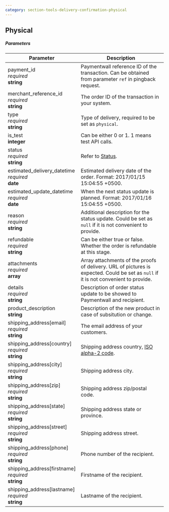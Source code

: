```yaml
---
category: section-tools-delivery-confirmation-physical
---
```

## Physical

##### Parameters

|Parameter|Description|
|---|---|
|payment_id <br>*required* <br>**string**| Paymentwall reference ID of the transaction. Can be obtained from parameter ```ref``` in pingback request.|
|merchant_reference_id <br>*required* <br>**string**| The order ID of the transaction in your system. |
|type <br>*required* <br>**string**| Type of delivery, required to be set as ```physical```.|
|is_test<br>**integer**| Can be either 0 or 1. 1 means test API calls.|
|status <br>*required* <br>**string**|Refer to [Status](#section-tools-delivery-confirmation-status).|
|estimated_delivery_datetime <br>*required* <br>**date**| Estimated delivery date of the order. Format: 2017/01/15 15:04:55 +0500.|
|estimated_update_datetime <br>*required* <br>**date**| When the next status update is planned. Format: 2017/01/16 15:04:55 +0500.|
|reason <br>*required* <br>**string**| Additional description for the status update. Could be set as ```null``` if it is not convenient to provide.|
|refundable <br>*required* <br>**string**| Can be either true or false. Whether the order is refundable at this stage.|
|attachments <br>*required* <br>**array**| Array attachments of the proofs of delivery. URL of pictures is expected. Could be set as ```null``` if it is not convenient to provide. |
|details <br>*required* <br>**string**| Description of order status update to be showed to Paymentwall and recipient.|
|product_description<br>**string**| Description of the new product in case of subsitution or change. |
|shipping_address[email]<br>*required*<br>**string**| The email address of your customers.|
|shipping_address[country] <br>*required* <br>**string**| Shipping address country, [ISO alpha-2 code](https://en.wikipedia.org/wiki/ISO_3166-1_alpha-2#Officially_assigned_code_elements).|
|shipping_address[city] <br>*required* <br>**string**| Shipping address city.|
|shipping_address[zip] <br>*required* <br>**string**| Shipping address zip/postal code.|
|shipping_address[state] <br>*required* <br>**string**| Shipping address state or province.|
|shipping_address[street] <br>*required* <br>**string**| Shipping address street.|
|shipping_address[phone] <br>*required* <br>**string**| Phone number of the recipient.|
|shipping_address[firstname] <br>*required* <br>**string**| Firstname of the recipient.|
|shipping_address[lastname] <br>*required* <br>**string**| Lastname of the recipient.|
